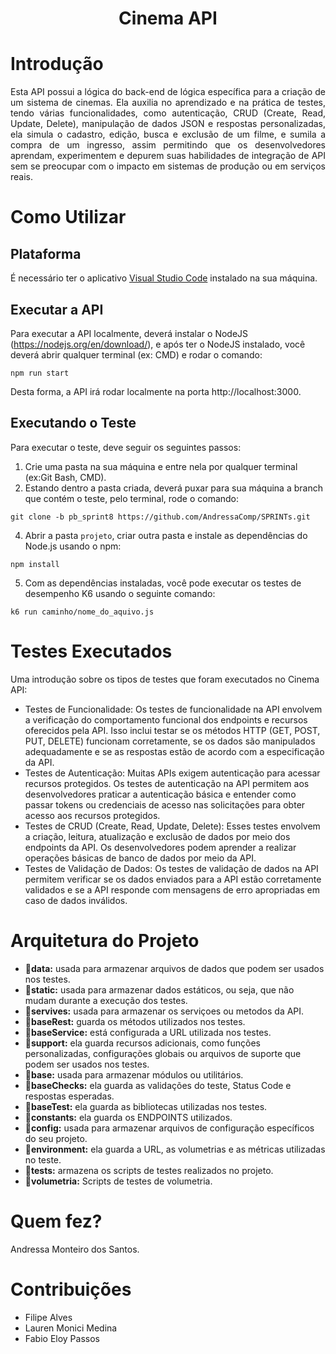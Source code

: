 <h1 align="center">Cinema API</h1>
<h1>Introdução</h1>
<p align="justify">
Esta API possui a lógica do back-end de lógica específica para a criação de um sistema de cinemas.
Ela auxilia no aprendizado e na prática de testes, tendo várias funcionalidades, como autenticação, CRUD (Create, Read, Update, Delete), manipulação de dados JSON e respostas personalizadas, ela simula o cadastro, edição, busca e exclusão de um filme, e sumila a compra de um ingresso, assim permitindo que os desenvolvedores aprendam, experimentem e depurem suas habilidades de integração de API sem se preocupar com o impacto em sistemas de produção ou em serviços reais.</br>
</p>

# Como Utilizar
## Plataforma
É necessário ter o aplicativo [Visual Studio Code](https://code.visualstudio.com/download) instalado na sua máquina.

## Executar a API
Para executar a API localmente, deverá instalar o NodeJS (https://nodejs.org/en/download/), e após ter o NodeJS instalado, você deverá abrir qualquer terminal (ex: CMD) e rodar o comando:
```
npm run start
```
Desta forma, a API irá rodar localmente na porta http://localhost:3000.

## Executando o Teste
Para executar o teste, deve seguir os seguintes passos:
1. Crie uma pasta na sua máquina e entre nela por qualquer terminal (ex:Git Bash, CMD).
2. Estando dentro a pasta criada, deverá puxar para sua máquina a branch que contém o teste, pelo terminal, rode o comando:
```
git clone -b pb_sprint8 https://github.com/AndressaComp/SPRINTs.git
```
4. Abrir a pasta `projeto`, criar outra pasta e instale as dependências do Node.js usando o npm:
```
npm install
```
5. Com as dependências instaladas, você pode executar os testes de desempenho K6 usando o seguinte comando:
```
k6 run caminho/nome_do_aquivo.js
```

# Testes Executados
Uma introdução sobre os tipos de testes que foram executados no Cinema API:
- Testes de Funcionalidade: Os testes de funcionalidade na API envolvem a verificação do comportamento funcional dos endpoints e recursos oferecidos pela API. Isso inclui testar se os métodos HTTP (GET, POST, PUT, DELETE) funcionam corretamente, se os dados são manipulados adequadamente e se as respostas estão de acordo com a especificação da API.
- Testes de Autenticação: Muitas APIs exigem autenticação para acessar recursos protegidos. Os testes de autenticação na API permitem aos desenvolvedores praticar a autenticação básica e entender como passar tokens ou credenciais de acesso nas solicitações para obter acesso aos recursos protegidos.
- Testes de CRUD (Create, Read, Update, Delete): Esses testes envolvem a criação, leitura, atualização e exclusão de dados por meio dos endpoints da API. Os desenvolvedores podem aprender a realizar operações básicas de banco de dados por meio da API.
- Testes de Validação de Dados: Os testes de validação de dados na API permitem verificar se os dados enviados para a API estão corretamente validados e se a API responde com mensagens de erro apropriadas em caso de dados inválidos.

# Arquitetura do Projeto
- :file_folder:**data:** usada para armazenar arquivos de dados que podem ser usados nos testes.
- :file_folder:**static:** usada para armazenar dados estáticos, ou seja, que não mudam durante a execução dos testes.
- :file_folder:**servives:** usada para armazenar os serviçoes ou metodos da API.
- :memo:**baseRest:** guarda os métodos utilizados nos testes.
- :memo:**baseService:** está configurada a URL utilizada nos testes.
- :file_folder:**support:** ela guarda recursos adicionais, como funções personalizadas, configurações globais ou arquivos de suporte que podem ser usados nos testes.
-  :file_folder:**base:** usada para armazenar módulos ou utilitários.
-  :memo:**baseChecks:** ela guarda as validações do teste, Status Code e respostas esperadas.
-  :memo:**baseTest:** ela guarda as bibliotecas utilizadas nos testes.
-  :memo:**constants:** ela guarda os ENDPOINTS utilizados.
-  :file_folder:**config:** usada para armazenar arquivos de configuração específicos do seu projeto.
-  :memo:**environment:** ela guarda a URL, as volumetrias e as métricas utilizadas no teste.
-  :file_folder:**tests:** armazena os scripts de testes realizados no projeto.
-  :file_folder:**volumetria:** Scripts de testes de volumetria.

# Quem fez?
Andressa Monteiro dos Santos.

# Contribuições
- Filipe Alves
- Lauren Monici Medina
- Fabio Eloy Passos
